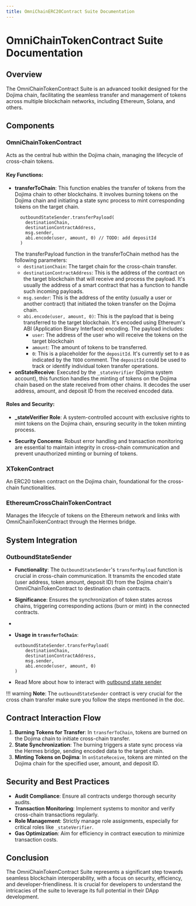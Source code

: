 ```yaml
---
title: OmniChainERC20Contract Suite Documentation
---
```


[//]: # (---)

[//]: # (## Omnichain ERC20 Chain)

# OmniChainTokenContract Suite Documentation

## Overview

The OmniChainTokenContract Suite is an advanced toolkit designed for the Dojima chain, facilitating the seamless transfer and management of tokens across multiple blockchain networks, including Ethereum, Solana, and others.

## Components

### OmniChainTokenContract

Acts as the central hub within the Dojima chain, managing the lifecycle of cross-chain tokens.

#### Key Functions:

- **transferToChain**: This function enables the transfer of tokens from the Dojima chain to other blockchains. It involves burning tokens on the Dojima chain and initiating a state sync process to mint corresponding tokens on the target chain.
  ```solidity
    outboundStateSender.transferPayload(
      destinationChain,
      destinationContractAddress,
      msg.sender,
      abi.encode(user, amount, 0) // TODO: add depositId
    )
  ```
  The transferPayload function in the transferToChain method has the following parameters:
  - `destinationChain`: The target chain for the cross-chain transfer.
  - `destinationContractAddress`: This is the address of the contract on the target blockchain that will receive and process the payload. It's usually the address of a smart contract that has a function to handle such incoming payloads.
  - `msg.sender`: This is the address of the entity (usually a user or another contract) that initiated the token transfer on the Dojima chain.
  - `abi.encode(user, amount, 0)`: This is the payload that is being transferred to the target blockchain. It's encoded using Ethereum's ABI (Application Binary Interface) encoding. The payload includes:
    - `user`: The address of the user who will receive the tokens on the target blockchain
    - `amount`: The amount of tokens to be transferred.
    - `0`: This is a placeholder for the `depositId`. It's currently set to `0` as indicated by the `TODO` comment. The `depositId` could be used to track or identify individual token transfer operations.
- **onStateReceive**: Executed by the `_stateVerifier` (Dojima system account), this function handles the minting of tokens on the Dojima chain based on the state received from other chains. It decodes the user address, amount, and deposit ID from the received encoded data.

#### Roles and Security:

- **_stateVerifier Role**: A system-controlled account with exclusive rights to mint tokens on the Dojima chain, ensuring security in the token minting process.

- **Security Concerns**: Robust error handling and transaction monitoring are essential to maintain integrity in cross-chain communication and prevent unauthorized minting or burning of tokens.

### XTokenContract

An ERC20 token contract on the Dojima chain, foundational for the cross-chain functionalities.

### EthereumCrossChainTokenContract

Manages the lifecycle of tokens on the Ethereum network and links with OmniChainTokenContract through the Hermes bridge.

## System Integration

### OutboundStateSender

- **Functionality**: The `OutboundStateSender`'s `transferPayload` function is crucial in cross-chain communication. It transmits the encoded state (user address, token amount, deposit ID) from the Dojima chain's OmniChainTokenContract to destination chain contracts.

- **Significance**: Ensures the synchronization of token states across chains, triggering corresponding actions (burn or mint) in the connected contracts.
- 
- **Usage in `transferToChain`**:
  ```solidity
  outboundStateSender.transferPayload(
      destinationChain,
      destinationContractAddress,
      msg.sender,
      abi.encode(user, amount, 0)
  )

- Read More about how to interact with [outbound state sender](../hermes/architecture/contracts/outbound_state_sender.md)

!!! warning **Note**: The `outboundStateSender` contract is very crucial for the cross chain transfer make sure you follow the steps mentioned in the doc.

## Contract Interaction Flow

1. **Burning Tokens for Transfer**: In `transferToChain`, tokens are burned on the Dojima chain to initiate cross-chain transfer.
2. **State Synchronization**: The burning triggers a state sync process via the Hermes bridge, sending encoded data to the target chain.
3. **Minting Tokens on Dojima**: In `onStateReceive`, tokens are minted on the Dojima chain for the specified user, amount, and deposit ID.

## Security and Best Practices

- **Audit Compliance**: Ensure all contracts undergo thorough security audits.
- **Transaction Monitoring**: Implement systems to monitor and verify cross-chain transactions regularly.
- **Role Management**: Strictly manage role assignments, especially for critical roles like `_stateVerifier`.
- **Gas Optimization**: Aim for efficiency in contract execution to minimize transaction costs.

## Conclusion

The OmniChainTokenContract Suite represents a significant step towards seamless blockchain interoperability, with a focus on security, efficiency, and developer-friendliness. It is crucial for developers to understand the intricacies of the suite to leverage its full potential in their DApp development.